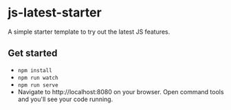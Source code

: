 # js-latest-starter

A simple starter template to try out the latest JS features.

## Get started

- `npm install`
- `npm run watch`
- `npm run serve`
- Navigate to http://localhost:8080 on your browser. Open command tools and you'll see your code running.
